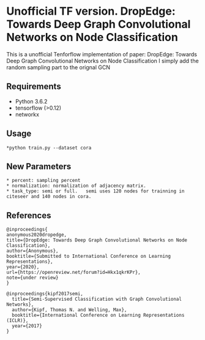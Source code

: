 Unofficial TF version. DropEdge: Towards Deep Graph Convolutional Networks on Node Classification
====
This is a unofficial Tenforflow implementation of paper: DropEdge: Towards Deep Graph Convolutional Networks on Node Classification
I simply add the random sampling part to the orignal GCN


## Requirements

  * Python 3.6.2
  * tensorflow (>0.12)
  * networkx

## Usage
	*python train.py --dataset cora


## New Parameters
	* percent: sampling percent
	* normalization: normalization of adjacency matrix.
	* task_type: semi or full.   semi uses 120 nodes for trainning in citeseer and 140 nodes in cora.


## References
```
@inproceedings{
anonymous2020dropedge,
title={DropEdge: Towards Deep Graph Convolutional Networks on Node Classification},
author={Anonymous},
booktitle={Submitted to International Conference on Learning Representations},
year={2020},
url={https://openreview.net/forum?id=Hkx1qkrKPr},
note={under review}
}

@inproceedings{kipf2017semi,
  title={Semi-Supervised Classification with Graph Convolutional Networks},
  author={Kipf, Thomas N. and Welling, Max},
  booktitle={International Conference on Learning Representations (ICLR)},
  year={2017}
}
```




